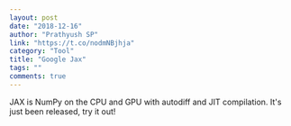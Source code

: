 ```yaml
---
layout: post
date: "2018-12-16"
author: "Prathyush SP"
link: "https://t.co/nodmNBjhja"
category: "Tool"
title: "Google Jax"
tags: ""
comments: true
---
```

JAX is NumPy on the CPU and GPU with autodiff and JIT compilation. It's just been released, try it out!